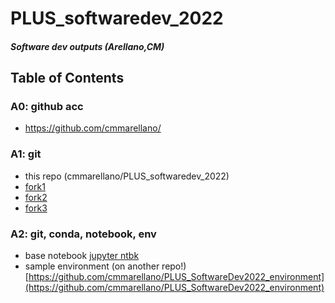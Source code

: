 # PLUS_softwaredev_2022
##### Software dev outputs (Arellano,CM)

## Table of Contents
### A0: github acc
- https://github.com/cmmarellano/
### A1: git
- this repo (cmmarellano/PLUS_softwaredev_2022)
- [fork1](https://github.com/cmmarellano/PLUS_softwaredev_2022-1) 
- [fork2](https://github.com/cmmarellano/PLUS_softwaredev_2022-2)
- [fork3](https://github.com/cmmarellano/PLUS_softwaredev_2022-3)
### A2: git, conda, notebook, env
- base notebook [jupyter ntbk](https://github.com/cmmarellano/PLUS_softwaredev_2022/blob/main/notebook_test.ipynb) 
- sample environment (on another repo!) [https://github.com/cmmarellano/PLUS_SoftwareDev2022_environment](https://github.com/cmmarellano/PLUS_SoftwareDev2022_environment)



